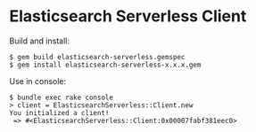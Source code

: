 # Elasticsearch Serverless Client

Build and install:
```
$ gem build elasticsearch-serverless.gemspec
$ gem install elasticsearch-serverless-x.x.x.gem
```

Use in console:
```
$ bundle exec rake console
> client = ElasticsearchServerless::Client.new
You initialized a client!
 => #<ElasticsearchServerless::Client:0x00007fabf381eec0>
```

